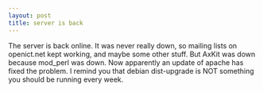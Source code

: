 ```yaml
---
layout: post
title: server is back 
---
```



The server is back online. It was never really down, so mailing lists on openict.net kept working, and maybe some other stuff. But AxKit was down because mod_perl was down. Now apparently an update of apache has fixed the problem. I remind you that debian dist-upgrade is NOT something you should be running every week.
